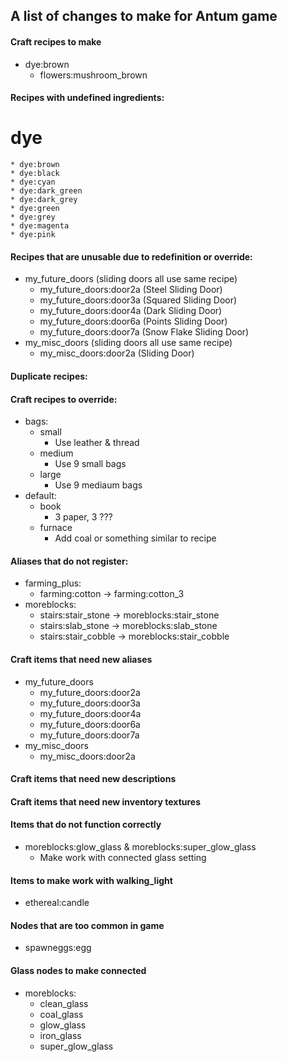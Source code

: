 ## A list of changes to make for Antum game


#### Craft recipes to make
* dye:brown
	* flowers:mushroom_brown

#### Recipes with undefined ingredients:
# dye
	* dye:brown
	* dye:black
	* dye:cyan
	* dye:dark_green
	* dye:dark_grey
	* dye:green
	* dye:grey
	* dye:magenta
	* dye:pink

#### Recipes that are unusable due to redefinition or override:
* my_future_doors (sliding doors all use same recipe)
	* my_future_doors:door2a (Steel Sliding Door)
	* my_future_doors:door3a (Squared Sliding Door)
	* my_future_doors:door4a (Dark Sliding Door)
	* my_future_doors:door6a (Points Sliding Door)
	* my_future_doors:door7a (Snow Flake Sliding Door)
* my_misc_doors (sliding doors all use same recipe)
	* my_misc_doors:door2a (Sliding Door)

#### Duplicate recipes:

#### Craft recipes to override:
* bags:
	* small
		* Use leather & thread
	* medium
		* Use 9 small bags
	* large
		* Use 9 mediaum bags
* default:
	* book
		* 3 paper, 3 ???
	* furnace
		* Add coal or something similar to recipe

#### Aliases that do not register:
* farming_plus:
	* farming:cotton -> farming:cotton_3
* moreblocks:
	* stairs:stair_stone -> moreblocks:stair_stone
	* stairs:slab_stone -> moreblocks:slab_stone
	* stairs:stair_cobble -> moreblocks:stair_cobble

#### Craft items that need new aliases
* my_future_doors
	* my_future_doors:door2a
	* my_future_doors:door3a
	* my_future_doors:door4a
	* my_future_doors:door6a
	* my_future_doors:door7a
* my_misc_doors
	* my_misc_doors:door2a

#### Craft items that need new descriptions

#### Craft items that need new inventory textures

#### Items that do not function correctly
* moreblocks:glow_glass & moreblocks:super_glow_glass
	* Make work with connected glass setting

#### Items to make work with walking_light
* ethereal:candle

#### Nodes that are too common in game
* spawneggs:egg

#### Glass nodes to make connected
* moreblocks:
	* clean_glass
	* coal_glass
	* glow_glass
	* iron_glass
	* super_glow_glass

